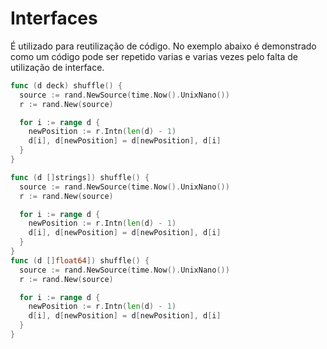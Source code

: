 # Interfaces

É utilizado para reutilização de código.
No exemplo abaixo é demonstrado como um código pode ser repetido varias e varias vezes pelo falta de utilização de interface.

```go
func (d deck) shuffle() {
  source := rand.NewSource(time.Now().UnixNano())
  r := rand.New(source)

  for i := range d {
    newPosition := r.Intn(len(d) - 1)
    d[i], d[newPosition] = d[newPosition], d[i]
  }
}

func (d []strings]) shuffle() {
  source := rand.NewSource(time.Now().UnixNano())
  r := rand.New(source)

  for i := range d {
    newPosition := r.Intn(len(d) - 1)
    d[i], d[newPosition] = d[newPosition], d[i]
  }
}
func (d []float64]) shuffle() {
  source := rand.NewSource(time.Now().UnixNano())
  r := rand.New(source)

  for i := range d {
    newPosition := r.Intn(len(d) - 1)
    d[i], d[newPosition] = d[newPosition], d[i]
  }
}
```